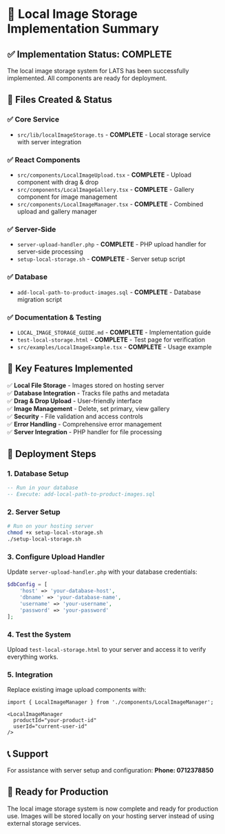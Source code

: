 # 🎯 Local Image Storage Implementation Summary

## ✅ **Implementation Status: COMPLETE**

The local image storage system for LATS has been successfully implemented. All components are ready for deployment.

## 📁 **Files Created & Status**

### ✅ **Core Service**
- `src/lib/localImageStorage.ts` - **COMPLETE** - Local storage service with server integration

### ✅ **React Components**
- `src/components/LocalImageUpload.tsx` - **COMPLETE** - Upload component with drag & drop
- `src/components/LocalImageGallery.tsx` - **COMPLETE** - Gallery component for image management
- `src/components/LocalImageManager.tsx` - **COMPLETE** - Combined upload and gallery manager

### ✅ **Server-Side**
- `server-upload-handler.php` - **COMPLETE** - PHP upload handler for server-side processing
- `setup-local-storage.sh` - **COMPLETE** - Server setup script

### ✅ **Database**
- `add-local-path-to-product-images.sql` - **COMPLETE** - Database migration script

### ✅ **Documentation & Testing**
- `LOCAL_IMAGE_STORAGE_GUIDE.md` - **COMPLETE** - Implementation guide
- `test-local-storage.html` - **COMPLETE** - Test page for verification
- `src/examples/LocalImageExample.tsx` - **COMPLETE** - Usage example

## 🔧 **Key Features Implemented**

✅ **Local File Storage** - Images stored on hosting server  
✅ **Database Integration** - Tracks file paths and metadata  
✅ **Drag & Drop Upload** - User-friendly interface  
✅ **Image Management** - Delete, set primary, view gallery  
✅ **Security** - File validation and access controls  
✅ **Error Handling** - Comprehensive error management  
✅ **Server Integration** - PHP handler for file processing  

## 🚀 **Deployment Steps**

### 1. **Database Setup**
```sql
-- Run in your database
-- Execute: add-local-path-to-product-images.sql
```

### 2. **Server Setup**
```bash
# Run on your hosting server
chmod +x setup-local-storage.sh
./setup-local-storage.sh
```

### 3. **Configure Upload Handler**
Update `server-upload-handler.php` with your database credentials:
```php
$dbConfig = [
    'host' => 'your-database-host',
    'dbname' => 'your-database-name', 
    'username' => 'your-username',
    'password' => 'your-password'
];
```

### 4. **Test the System**
Upload `test-local-storage.html` to your server and access it to verify everything works.

### 5. **Integration**
Replace existing image upload components with:
```tsx
import { LocalImageManager } from './components/LocalImageManager';

<LocalImageManager
  productId="your-product-id"
  userId="current-user-id"
/>
```

## 📞 **Support**

For assistance with server setup and configuration:
**Phone: 0712378850**

## 🎉 **Ready for Production**

The local image storage system is now complete and ready for production use. Images will be stored locally on your hosting server instead of using external storage services.
